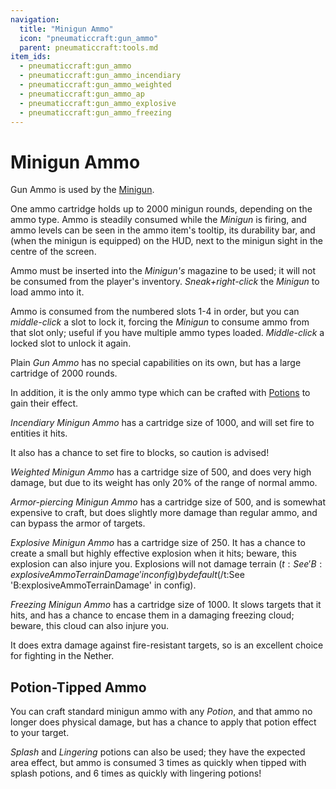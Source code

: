 ```yaml
---
navigation:
  title: "Minigun Ammo"
  icon: "pneumaticcraft:gun_ammo"
  parent: pneumaticcraft:tools.md
item_ids:
  - pneumaticcraft:gun_ammo
  - pneumaticcraft:gun_ammo_incendiary
  - pneumaticcraft:gun_ammo_weighted
  - pneumaticcraft:gun_ammo_ap
  - pneumaticcraft:gun_ammo_explosive
  - pneumaticcraft:gun_ammo_freezing
---
```


# Minigun Ammo

Gun Ammo is used by the [Minigun](./minigun.md).

One ammo cartridge holds up to 2000 minigun rounds, depending on the ammo type. Ammo is steadily consumed while the *Minigun* is firing, and ammo levels can be seen in the ammo item's tooltip, its durability bar, and (when the minigun is equipped) on the HUD, next to the minigun sight in the centre of the screen.

<a name="magazine"></a>
Ammo must be inserted into the *Minigun's* magazine to be used; it will not be consumed from the player's inventory. *Sneak+right-click* the *Minigun* to load ammo into it.

Ammo is consumed from the numbered slots 1-4 in order, but you can *middle-click* a slot to lock it, forcing the *Minigun* to consume ammo from that slot only; useful if you have multiple ammo types loaded. *Middle-click* a locked slot to unlock it again.

<ItemImage id="pneumaticcraft:gun_ammo" />

Plain *Gun Ammo* has no special capabilities on its own, but has a large cartridge of 2000 rounds.

In addition, it is the only ammo type which can be crafted with [Potions](#potions) to gain their effect.

<ItemImage id="pneumaticcraft:gun_ammo_incendiary" />

*Incendiary Minigun Ammo* has a cartridge size of 1000, and will set fire to entities it hits.

It also has a chance to set fire to blocks, so caution is advised!

<ItemImage id="pneumaticcraft:gun_ammo_weighted" />

*Weighted Minigun Ammo* has a cartridge size of 500, and does very high damage, but due to its weight has only 20% of the range of normal ammo.

<ItemImage id="pneumaticcraft:gun_ammo_ap" />

*Armor-piercing Minigun Ammo* has a cartridge size of 500, and is somewhat expensive to craft, but does slightly more damage than regular ammo, and can bypass the armor of targets.

<ItemImage id="pneumaticcraft:gun_ammo_explosive" />

*Explosive Minigun Ammo* has a cartridge size of 250. It has a chance to create a small but highly effective explosion when it hits; beware, this explosion can also injure you. Explosions will not damage terrain <Color hex="#880">$(t:See 'B:explosiveAmmoTerrainDamage' in config)by default$(/t:See 'B:explosiveAmmoTerrainDamage' in config)</Color>.

<ItemImage id="pneumaticcraft:gun_ammo_freezing" />

*Freezing Minigun Ammo* has a cartridge size of 1000. It slows targets that it hits, and has a chance to encase them in a damaging freezing cloud; beware, this cloud can also injure you.

It does extra damage against fire-resistant targets, so is an excellent choice for fighting in the <Color hex="#800">Nether</Color>.

<a name="potions"></a>
## Potion-Tipped Ammo

You can craft standard minigun ammo with any *Potion*, and that ammo no longer does physical damage, but has a chance to apply that potion effect to your target.

*Splash* and *Lingering* potions can also be used; they have the expected area effect, but ammo is consumed 3 times as quickly when tipped with splash potions, and 6 times as quickly with lingering potions!



<Recipe id="pneumaticcraft:gun_ammo" />

<Recipe id="pneumaticcraft:gun_ammo_incendiary" />



<Recipe id="pneumaticcraft:gun_ammo_weighted" />

<Recipe id="pneumaticcraft:gun_ammo_ap" />



<Recipe id="pneumaticcraft:gun_ammo_explosive" />

<Recipe id="pneumaticcraft:gun_ammo_freezing" />



<Recipe id="pneumaticcraft:gun_ammo_potion_crafting" />

